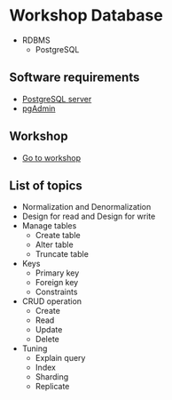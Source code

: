 # Workshop Database
* RDBMS
  * PostgreSQL

## Software requirements
* [PostgreSQL server](https://www.postgresql.org/)
* [pgAdmin](https://www.pgadmin.org/)

## Workshop
* [Go to workshop](https://github.com/up1/workshop-database/tree/main/workshop)

## List of topics
* Normalization and Denormalization
* Design for read and Design for write
* Manage tables
  * Create table
  * Alter table
  * Truncate table
* Keys
  * Primary key
  * Foreign key
  * Constraints
* CRUD operation
  * Create
  * Read
  * Update
  * Delete
* Tuning
  * Explain query
  * Index
  * Sharding
  * Replicate
